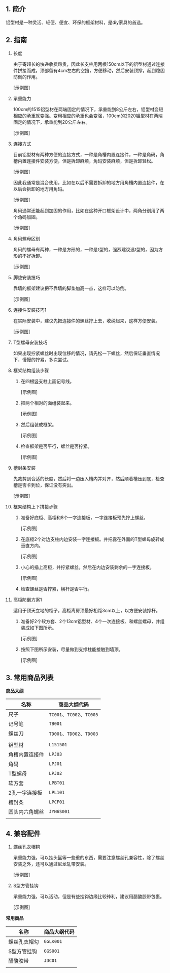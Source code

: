 ## 1. 简介

铝型材是一种灵活、轻便、便宜、环保的框架材料，是diy家具的首选。

## 2. 指南

1. 长度

	由于寄超长的快递收费昂贵，因此长支柱用两根150cm以下的铝型材通过连接件拼接而成，顶部留有4cm左右的空挡，方便移动，然后安装顶撑，起到稳固防倒的作用。

	[示例图]

2. 承重能力

	100cm的1515铝型材在两端固定的情况下，承重能到8公斤左右，铝型材变短相应的承重就变强。变粗相应的承重也会变强，100cm的2020铝型材在两端固定的情况下，承重能到20公斤左右。

	[示例图]

3. 连接方式

	目前铝型材有两种方便的连接方式，一种是角槽内置连接件，一种是角码，角槽内置连接件安装方便，但是拆卸麻烦，角码安装麻烦，但是拆卸轻松。

	[示例图]

	因此我通常是混合使用，比如在以后不需要拆卸的地方用角槽内置连接件，在以后会拆卸的地方用角码。

	[示例图]
	
	角码通常还能起到加固的作用，比如在这种开口框架设计中，两角分别用了两个角码加固。

	[示例图]

4. 角码螺母区别

	角码的螺母有两种，一种是方形的，一种是t型的，强烈建议选t型的，因为方形的不好拆卸。

	[示例图]

5. 脚垫安装技巧

	靠墙的框架建议把不靠墙的脚垫加高一点，这样可以防倒。

	[示例图]

6. 连接件安装技巧1

	在实际安装中，建议先把连接件的螺丝拧上去，收纳起来，这样方便安装。

	[示例图]

7. T型螺母安装技巧

	如果出现拧紧螺丝时出现位移的情况，请先松一下螺丝，然后保证垂直情况下，慢慢的拧紧，多次尝试。

8. 框架结构组装步骤
	1. 在四根竖支柱上画记号线。
	
		[示例图]
	
	2. 把两个相对的面组装起来。
	
		[示例图]
	
	3. 然后组装成框架。
	
		[示例图]
	
	4. 检查框架是否平行，螺丝是否拧紧。
	
		[示例图]

9. 槽封条安装

	先裁剪到合适的长度，然后将一边压入槽内并对齐，然后顺着槽压到底，检查槽是否卡到位，保证没有突出。

	[示例图]

10. 框架结构上下拼接步骤
	
	1. 准备好底柜、高柜和8个一字连接板，一字连接板预先拧上螺丝。
	
		[示例图]
	
	2. 在底柜2个对边支柱内边安装一字连接板。并把露在外面的T型螺母旋转成垂直方向。
	
		[示例图]
	
	3. 小心的插上高柜，并拧紧螺丝。然后在内边安装剩余的一字连接板。
	
		[示例图]

	4. 检查螺丝是否拧紧，横杆是否平行。

11. 高柜防倒方案1

    适用于顶天立地的柜子，高柜离房顶最好相距3cm以上，以方便安装撑杆。

	1. 准备好2个软方套、2个13cm铝型材、4个一次连接板、和螺丝螺母，并组装成如下图所示。

		[示例图]

	2. 按照下图所示安装，尽量做到支撑柱能接触到墙顶。

		[示例图]

## 3. 常用商品列表

**[商品大纲](https://gitee.com/kukela/diy-furniture/tree/master/doc/商品大纲.md)**

| 名称 | 商品大纲代码 |
| - | - |
| 尺子 | `TC001`、`TC002`、`TC005` |
| 记号笔 | `TB001` |
| 螺丝刀 | `TD001`、`TD002`、`TD003` |
| | |
| 铝型材 | `L151501` |
| 角槽内置连接件 | `LPJ03` |
| 角码 | `LPJ01` |
| T型螺母 | `LPJ02` |
| 软方套 | `LPBT01` |
| 2孔一字连接板 | `LPL101` |
| 槽封条 | `LPCF01` |
| 圆头内六角螺丝 | `JYN6S001` |
| | |

## 4. 兼容配件

1. 螺丝孔衣帽钩

	承重能力强，可以挂头盔等一些重的东西，需要注意螺丝孔兼容性，除了螺丝安装之外，还可以通过尼龙轧带安装。
	
	[示例图]

2. S型方管挂钩

	承重能力强，可以活动，但是有些挂钩边缘比较锋利，建议用醋酸胶带包裹。

	[示例图]

**常用商品**

| 名称 | 商品大纲代码 |
| - | - |
| 螺丝孔衣帽勾 | `GGLK001` |
| S型方管挂钩 | `GGS001` |
| 醋酸胶带 | `JDC01` |
| | |